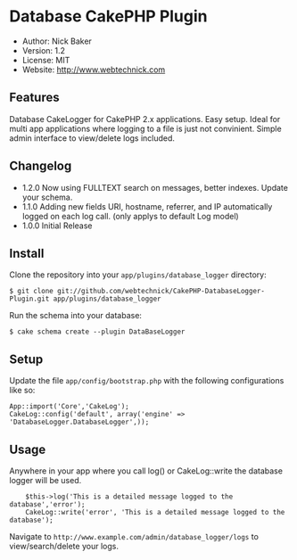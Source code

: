 # Database CakePHP Plugin
* Author: Nick Baker
* Version: 1.2
* License: MIT
* Website: <http://www.webtechnick.com>

## Features

Database CakeLogger for CakePHP 2.x applications.  Easy setup.  Ideal for multi app applications where logging to a file
is just not convinient.  Simple admin interface to view/delete logs included.

## Changelog
* 1.2.0 Now using FULLTEXT search on messages, better indexes.  Update your schema.
* 1.1.0 Adding new fields URI, hostname, referrer, and IP automatically logged on each log call. (only applys to default Log model)
* 1.0.0 Initial Release

## Install

Clone the repository into your `app/plugins/database_logger` directory:

	$ git clone git://github.com/webtechnick/CakePHP-DatabaseLogger-Plugin.git app/plugins/database_logger

Run the schema into your database:

	$ cake schema create --plugin DataBaseLogger
	
## Setup

Update the file `app/config/bootstrap.php` with the following configurations like so:

	App::import('Core','CakeLog');
	CakeLog::config('default', array('engine' => 'DatabaseLogger.DatabaseLogger',));

## Usage

Anywhere in your app where you call log() or CakeLog::write the database logger will be used.

		$this->log('This is a detailed message logged to the database','error');
		CakeLog::write('error', 'This is a detailed message logged to the database');
		
Navigate to `http://www.example.com/admin/database_logger/logs` to view/search/delete your logs.